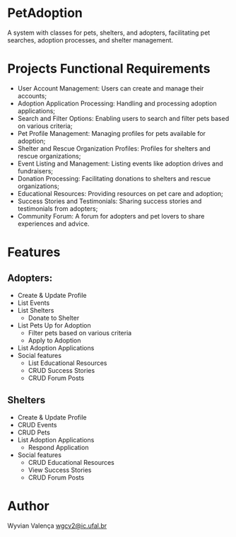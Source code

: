 # PetAdoption
A system with classes for pets, shelters, and adopters, facilitating pet searches, adoption processes, and shelter management.

# Projects Functional Requirements
- User Account Management: Users can create and manage their accounts;
- Adoption Application Processing: Handling and processing adoption applications;
- Search and Filter Options: Enabling users to search and filter pets based on various criteria;
- Pet Profile Management: Managing profiles for pets available for adoption;
- Shelter and Rescue Organization Profiles: Profiles for shelters and rescue organizations;
- Event Listing and Management: Listing events like adoption drives and fundraisers;
- Donation Processing: Facilitating donations to shelters and rescue organizations;
- Educational Resources: Providing resources on pet care and adoption;
- Success Stories and Testimonials: Sharing success stories and testimonials from adopters;
- Community Forum: A forum for adopters and pet lovers to share experiences and advice.

# Features
## Adopters:
- Create & Update Profile
- List Events
- List Shelters
    - Donate to Shelter
- List Pets Up for Adoption
    - Filter pets based on various criteria
    - Apply to Adoption
- List Adoption Applications
- Social features
    - List Educational Resources
    - CRUD Success Stories
    - CRUD Forum Posts

## Shelters
- Create & Update Profile
- CRUD Events
- CRUD Pets
- List Adoption Applications
    - Respond Application
- Social features
    - CRUD Educational Resources
    - View Success Stories
    - CRUD Forum Posts

# Author
Wyvian Valença
wgcv2@ic.ufal.br
